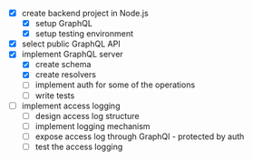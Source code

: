 - [x] create backend project in Node.js
	- [x] setup GraphQL
	- [x] setup testing environment
- [x] select public GraphQL API
- [x] implement GraphQL server
	- [x] create schema
	- [x] create resolvers
	- [ ] implement auth for some of the operations
	- [ ] write tests
- [ ] implement access logging
	- [ ] design access log structure
	- [ ] implement logging mechanism
	- [ ] expose access log through GraphQl - protected by auth
	- [ ] test the access logging